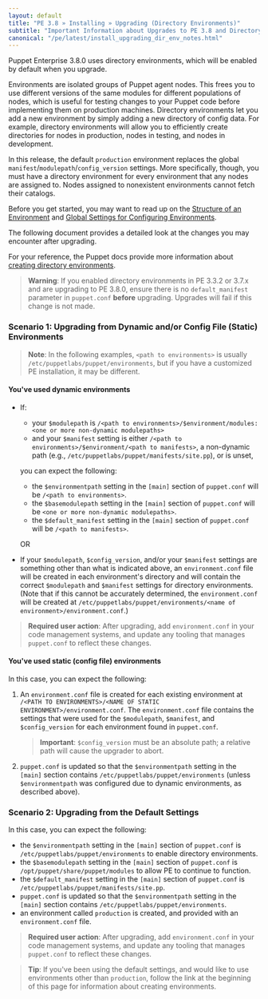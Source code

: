 ```yaml
---
layout: default
title: "PE 3.8 » Installing » Upgrading (Directory Environments)"
subtitle: "Important Information about Upgrades to PE 3.8 and Directory Environments"
canonical: "/pe/latest/install_upgrading_dir_env_notes.html"
---
```


Puppet Enterprise 3.8.0 uses directory environments, which will be enabled by default when you upgrade.

Environments are isolated groups of Puppet agent nodes. This frees you to use different versions of the same modules for different populations of nodes, which is useful for testing changes to your Puppet code before implementing them on production machines. Directory environments let you add a new environment by simply adding a new directory of config data. For example, directory environments will allow you to efficiently create directories for nodes in production, nodes in testing, and nodes in development.

In this release, the default `production` environment replaces the global `manifest`/`modulepath`/`config_version` settings. More specifically, though, you must have a directory environment for every environment that any nodes are assigned to. Nodes assigned to nonexistent environments cannot fetch their catalogs.

Before you get started, you may want to read up on the [Structure of an Environment](puppet/3.8/reference/environments_creating.html#structure-of-an-environment) and [Global Settings for Configuring Environments](puppet/3.8/reference/environments_configuring.html#global-settings-for-configuring-environments).

The following document provides a detailed look at the changes you may encounter after upgrading.

For your reference, the Puppet docs provide more information about [creating directory environments](/puppet/3.8/reference/environments_creating.html).

>**Warning**: If you enabled directory environments in PE 3.3.2 or 3.7.x and are upgrading to PE 3.8.0, ensure there is no `default_manifest` parameter in `puppet.conf` **before** upgrading. Upgrades will fail if this change is not made.


### Scenario 1: Upgrading from Dynamic and/or Config File (Static) Environments

>**Note**: In the following examples, `<path to environments>` is usually `/etc/puppetlabs/puppet/environments`, but if you have a customized PE installation, it may be different.

#### You've used dynamic environments

- If:
   - your `$modulepath` is `/<path to environments>/$environment/modules:<one or more non-dynamic modulepaths>`
   - and your `$manifest` setting is either `/<path to environments>/$environment/<path to manifests>`, a non-dynamic path (e.g., `/etc/puppetlabs/puppet/manifests/site.pp`), or is unset,

   you can expect the following:

   - the `$environmentpath` setting in the `[main]` section of `puppet.conf` will be `/<path to environments>`.
   - the `$basemodulepath` setting in the `[main]` section of `puppet.conf` will be `<one or more non-dynamic modulepaths>`.
   - the `$default_manifest` setting in the `[main]` section of `puppet.conf` will be `/<path to manifests>`.

   OR

- If your `$modulepath`, `$config_version`, and/or your `$manifest` settings are something other than what is indicated above, an `environment.conf` file will be created in each environment's directory and will contain the correct `$modulepath` and `$manifest` settings for directory environments. (Note that if this cannot be accurately determined, the `environment.conf` will be created at `/etc/puppetlabs/puppet/environments/<name of environment>/environment.conf`.)

> **Required user action**: After upgrading, add `environment.conf` in your code management systems, and update any tooling that manages `puppet.conf` to reflect these changes.

#### You've used static (config file) environments

In this case, you can expect the following:

1. An `environment.conf` file is created for each existing environment at `/<PATH TO ENVIRONMENTS>/<NAME OF STATIC ENVIRONMENT>/environment.conf`. The `environment.conf` file contains the settings that were used for the `$modulepath`, `$manifest`, and `$config_version` for each environment found in `puppet.conf`.

   > **Important**: `$config_version` must be an absolute path; a relative path will cause the upgrader to abort.

2. `puppet.conf` is updated so that the `$environmentpath` setting in the `[main]` section contains `/etc/puppetlabs/puppet/environments` (unless `$environmentpath` was configured due to dynamic environments, as described above).

### Scenario 2: Upgrading from the Default Settings

In this case, you can expect the following:

- the `$environmentpath` setting in the `[main]` section of `puppet.conf` is `/etc/puppetlabs/puppet/environments` to enable directory environments.
- the `$basemodulepath` setting in the `[main]` section of `puppet.conf` is `/opt/puppet/share/puppet/modules` to allow PE to continue to function.
- the `$default_manifest` setting in the `[main]` section of `puppet.conf` is `/etc/puppetlabs/puppet/manifests/site.pp`.
- `puppet.conf` is updated so that the `$environmentpath` setting in the `[main]` section contains `/etc/puppetlabs/puppet/environments`.
- an environment called `production` is created, and provided with an `environment.conf` file.

> **Required user action**: After upgrading, add `environment.conf` in your code management systems, and update any tooling that manages `puppet.conf` to reflect these changes.

> **Tip**: If you've been using the default settings, and would like to use environments other than `production`, follow the link at the beginning of this page for information about creating environments.
